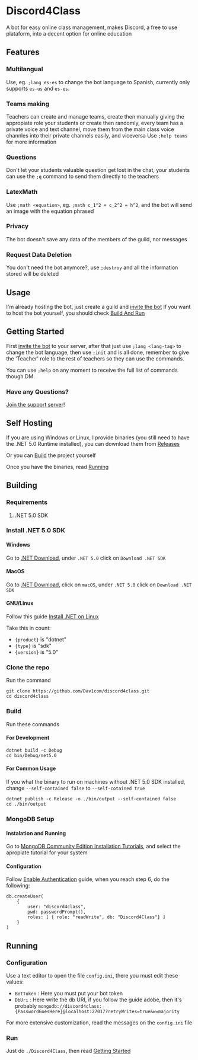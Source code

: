 # Discord4Class

A bot for easy online class management, makes Discord, a free to
use plataform, into a decent option for online education

## Features

### Multilangual
Use, eg. `;lang es-es` to change the bot language to Spanish, currently only
supports `es-us` and `es-es`.

### Teams making
Teachers can create and manage teams, create then manually giving the
appropiate role your students or create then randomly, every team has a private
voice and text channel, move them from the main class voice channles into their
private channels easily, and viceversa
Use `;help teams` for more information

### Questions
Don't let your students valuable question get lost in the chat, your students
can use the `;q` command to send them directly to the teachers

### LatexMath
Use `;math <equation>`, eg. `;math c_1^2 + c_2^2 = h^2`, and the bot will send
an image with the equation phrased

### Privacy
The bot doesn't save any data of the members of the guild, nor messages

### Request Data Deletion
You don't need the bot anymore?, use `;destroy` and all the information stored
will be deleted

## Usage
I'm already hosting the bot, just create a guild and [invite the bot]
If you want to host the bot yourself, you should check [Build And Run](#Build-And-Run)

## Getting Started
First [invite the bot] to your server, after that just use `;lang <lang-tag>`
to change the bot language, then use `;init` and is all done, remember to give
the 'Teacher' role to the rest of teachers so they can use the commands.

You can use `;help` on any moment to receive the full list of commands
though DM.

### Have any Questions?
[Join the support server]!

## Self Hosting
If you are using Windows or Linux, I provide binaries (you still need to have
the .NET 5.0 Runtime installed), you can download them from [Releases]

Or you can [Build](#building) the project yourself

Once you have the binaries, read [Running](#running)

## Building
### Requirements
1) .NET 5.0 SDK

### Install .NET 5.0 SDK
#### Windows
Go to [.NET Download], under `.NET 5.0` click on
`Download .NET SDK`

#### MacOS
Go to [.NET Download], click on `macOS`, under `.NET 5.0`
click on `Download .NET SDK`

#### GNU/Linux
Follow this guide [Install .NET on Linux](https://docs.microsoft.com/es-es/dotnet/core/install/linux)

Take this in count:
- `{product}` is "dotnet"
- `{type}` is "sdk"
- `{version}` is "5.0"

### Clone the repo
Run the command
```
git clone https://github.com/Dav1com/discord4class.git
cd discord4class
```

### Build
Run these commands
#### For Development
```
dotnet build -c Debug
cd bin/Debug/net5.0
```
#### For Common Usage
If you what the binary to run on machines without .NET 5.0 SDK installed, change
`--self-contained false` to `--self-cotained true`
```
dotnet publish -c Release -o ./bin/output --self-contained false
cd ./bin/output
```

### MongoDB Setup
#### Instalation and Running
Go to [MongoDB Community Edition Installation Tutorials](https://docs.mongodb.com/manual/installation/#mongodb-community-edition-installation-tutorials), and select the apropiate
tutorial for your system

#### Configuration
Follow [Enable Authentication](https://docs.mongodb.com/manual/tutorial/enable-authentication/)
guide, when you reach step 6, do the following:
```
db.createUser(
    {
        user: "discord4class",
        pwd: passwordPrompt(),
        roles: [ { role: "readWrite", db: "Discord4Class"} ]
    }
)
```

## Running
### Configuration
Use a text editor to open the file `config.ini`, there you must edit these values:

- `BotToken` : Here you must put your bot token
- `DbUri` : Here write the db URI, if you follow the guide adobe, then it's
probably `mongodb://discord4class:{PasswordGoesHere}@localhost:27017?retryWrites=true&w=majority`

For more extensive customization, read the messages on the `config.ini` file

### Run
Just do `./Discord4Class`, then read [Getting Started](#getting-started)

[invite the bot]: https://discord.com/oauth2/authorize?client_id=782369699849437194&permissions=289795152&scope=bot
[join the support server]: https://discord.com/invite/qbgbWqTrRe
[.NET Download]: https://dotnet.microsoft.com/download
[Releases]: https://github.com/dav1com/discord4class/releases/
